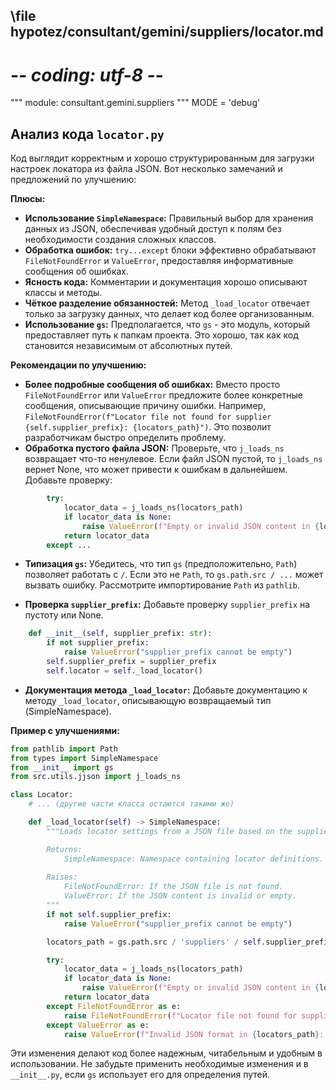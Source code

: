 ## \file hypotez/consultant/gemini/suppliers/locator.md
# -*- coding: utf-8 -*-

""" module: consultant.gemini.suppliers """
MODE = 'debug'
## Анализ кода `locator.py`

Код выглядит корректным и хорошо структурированным для загрузки настроек локатора из файла JSON.  Вот несколько замечаний и предложений по улучшению:

**Плюсы:**

* **Использование `SimpleNamespace`:**  Правильный выбор для хранения данных из JSON, обеспечивая удобный доступ к полям без необходимости создания сложных классов.
* **Обработка ошибок:** `try...except` блоки эффективно обрабатывают `FileNotFoundError` и `ValueError`, предоставляя информативные сообщения об ошибках.
* **Ясность кода:**  Комментарии и документация хорошо описывают классы и методы.
* **Чёткое разделение обязанностей:** Метод `_load_locator` отвечает только за загрузку данных, что делает код более организованным.
* **Использование `gs`:** Предполагается, что `gs` - это модуль, который предоставляет путь к папкам проекта. Это хорошо, так как код становится независимым от абсолютных путей.

**Рекомендации по улучшению:**

* **Более подробные сообщения об ошибках:**  Вместо просто `FileNotFoundError` или `ValueError`  предложите более конкретные сообщения, описывающие причину ошибки.  Например, `FileNotFoundError(f"Locator file not found for supplier {self.supplier_prefix}: {locators_path}")`. Это позволит разработчикам быстро определить проблему.
* **Обработка пустого файла JSON:**  Проверьте, что `j_loads_ns` возвращает что-то ненулевое.  Если файл JSON пустой, то `j_loads_ns` вернет None, что может привести к ошибкам в дальнейшем.  Добавьте проверку:

```python
        try:
            locator_data = j_loads_ns(locators_path)
            if locator_data is None:
                raise ValueError(f"Empty or invalid JSON content in {locators_path}")
            return locator_data
        except ...
```


* **Типизация `gs`:** Убедитесь, что тип `gs` (предположительно, `Path`) позволяет работать с `/`. Если это не `Path`, то `gs.path.src / ...` может вызвать ошибку.  Рассмотрите импортирование `Path` из `pathlib`.


* **Проверка `supplier_prefix`:**  Добавьте проверку `supplier_prefix` на пустоту или None.


```python
    def __init__(self, supplier_prefix: str):
        if not supplier_prefix:
            raise ValueError("supplier_prefix cannot be empty")
        self.supplier_prefix = supplier_prefix
        self.locator = self._load_locator()
```

* **Документация метода `_load_locator`:**  Добавьте документацию к методу `_load_locator`, описывающую возвращаемый тип (SimpleNamespace).

**Пример с улучшениями:**

```python
from pathlib import Path
from types import SimpleNamespace
from __init__ import gs
from src.utils.jjson import j_loads_ns

class Locator:
    # ... (другие части класса остаются такими же)

    def _load_locator(self) -> SimpleNamespace:
        """Loads locator settings from a JSON file based on the supplier prefix.

        Returns:
            SimpleNamespace: Namespace containing locator definitions.
        
        Raises:
            FileNotFoundError: If the JSON file is not found.
            ValueError: If the JSON content is invalid or empty.
        """
        if not self.supplier_prefix:
            raise ValueError("supplier_prefix cannot be empty")

        locators_path = gs.path.src / 'suppliers' / self.supplier_prefix / 'locators' / 'product.json'

        try:
            locator_data = j_loads_ns(locators_path)
            if locator_data is None:
                raise ValueError(f"Empty or invalid JSON content in {locators_path}")
            return locator_data
        except FileNotFoundError as e:
            raise FileNotFoundError(f"Locator file not found for supplier {self.supplier_prefix}: {locators_path}") from e
        except ValueError as e:
            raise ValueError(f"Invalid JSON format in {locators_path}: {e}") from e
```

Эти изменения делают код более надежным, читабельным и удобным в использовании.  Не забудьте применить необходимые изменения и в `__init__.py`, если `gs` использует его для определения путей.